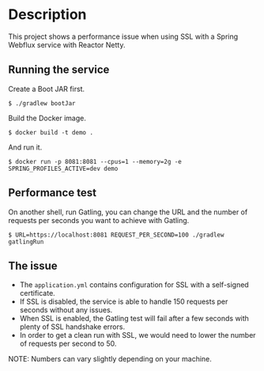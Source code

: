 # Description

This project shows a performance issue when using SSL with a Spring Webflux service with Reactor Netty.

## Running the service

Create a Boot JAR first.
```
$ ./gradlew bootJar  
```

Build the Docker image.

```
$ docker build -t demo . 
```

And run it.
```
$ docker run -p 8081:8081 --cpus=1 --memory=2g -e SPRING_PROFILES_ACTIVE=dev demo
```

## Performance test

On another shell, run Gatling, you can change the URL and the number of requests per seconds you want to achieve with Gatling. 
```
$ URL=https://localhost:8081 REQUEST_PER_SECOND=100 ./gradlew gatlingRun 
```

## The issue

- The `application.yml` contains configuration for SSL with a self-signed certificate.
- If SSL is disabled, the service is able to handle 150 requests per seconds without any issues.
- When SSL is enabled, the Gatling test will fail after a few seconds with plenty of SSL handshake errors.
- In order to get a clean run with SSL, we would need to lower the number of requests per second to 50.

NOTE: Numbers can vary slightly depending on your machine.
